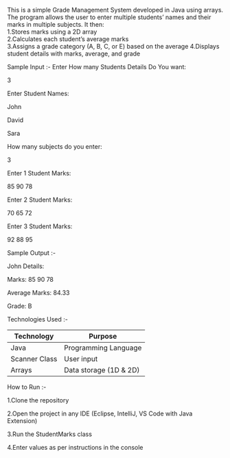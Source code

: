This is a simple Grade Management System developed in Java using arrays.
The program allows the user to enter multiple students’ names and their marks in multiple subjects. It then:                                                                  
1.Stores marks using a 2D array                                                                                                                                               
2.Calculates each student’s average marks                                                            	                                                                        
3.Assigns a grade category (A, B, C, or E) based on the average
4.Displays student details with marks, average, and grade																																																											



Sample Input :-
Enter How many Students Details Do You want:

3

Enter Student Names:

John

David

Sara

How many subjects do you enter:

3

Enter 1 Student Marks:

85 90 78

Enter 2 Student Marks:

70 65 72

Enter 3 Student Marks:

92 88 95




Sample Output :-

John Details:

Marks: 85 90 78 

Average Marks: 84.33

Grade: B




Technologies Used :-

| Technology    | Purpose                |
| ------------- | ---------------------- |
| Java          | Programming Language   |
| Scanner Class | User input             |
| Arrays        | Data storage (1D & 2D) |




How to Run :-

1.Clone the repository

2.Open the project in any IDE (Eclipse, IntelliJ, VS Code with Java Extension)

3.Run the StudentMarks class

4.Enter values as per instructions in the console
